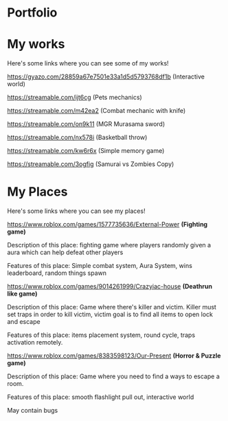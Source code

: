 # Portfolio

# My works
Here's some links where you can see some of my works!

https://gyazo.com/28859a67e7501e33a1d5d5793768df1b (Interactive world)

https://streamable.com/ijt6cg (Pets mechanics)

https://streamable.com/m42ea2 (Combat mechanic with knife)

https://streamable.com/on9k11 (MGR Murasama sword)

https://streamable.com/nx578i (Basketball throw)

https://streamable.com/kw6r6x (Simple memory game)

https://streamable.com/3ogfig (Samurai vs Zombies Copy)

# My Places
Here's some links where you can see my places!

https://www.roblox.com/games/1577735636/External-Power **(Fighting game)**

Description of this place: fighting game where players randomly given a aura which can help defeat other players 

Features of this place: Simple combat system, Aura System, wins leaderboard, random things spawn


https://www.roblox.com/games/9014261999/Crazyiac-house **(Deathrun like game)**

Description of this place: Game where there's killer and victim. Killer must set traps in order to kill victim, victim goal is to  find all items to open lock and escape

Features of this place: items placement system, round cycle, traps activation remotely. 


https://www.roblox.com/games/8383598123/Our-Present **(Horror & Puzzle game)**

Description of this place: Game where you need to find a ways to escape a room.

Features of this place: smooth flashlight pull out, interactive world

May contain bugs
